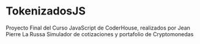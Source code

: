 # TokenizadosJS
Proyecto Final del Curso JavaScript de CoderHouse, realizados por Jean Pierre La Russa
Simulador de cotizaciones y portafolio de Cryptomonedas
